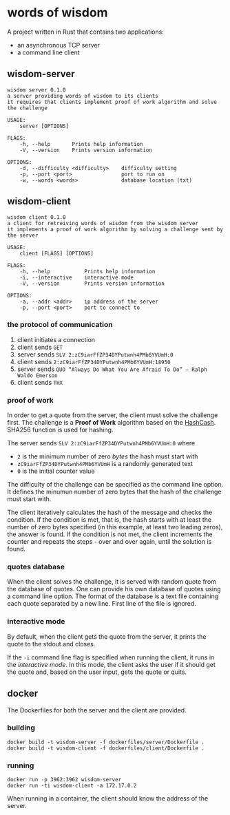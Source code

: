 # words of wisdom

A project written in Rust that contains two applications:
- an asynchronous TCP server
- a command line client

## wisdom-server

```
wisdom server 0.1.0
a server providing words of wisdom to its clients
it requires that clients implement proof of work algorithm and solve the challenge

USAGE:
    server [OPTIONS]

FLAGS:
    -h, --help       Prints help information
    -V, --version    Prints version information

OPTIONS:
    -d, --difficulty <difficulty>    difficulty setting
    -p, --port <port>                port to run on
    -w, --words <words>              database location (txt)
```

## wisdom-client

```
wisdom client 0.1.0
a client for retreiving words of wisdom from the wisdom server
it implements a proof of work algorithm by solving a challenge sent by the server

USAGE:
    client [FLAGS] [OPTIONS]

FLAGS:
    -h, --help           Prints help information
    -i, --interactive    interactive mode
    -V, --version        Prints version information

OPTIONS:
    -a, --addr <addr>    ip address of the server
    -p, --port <port>    port to connect to
```

### the protocol of communication

1. client initiates a connection
2. client sends `GET`
3. server sends `SLV 2:zC9iarFfZP34DYPutwnh4PMb6YVUmH:0`
4. client sends `2:zC9iarFfZP34DYPutwnh4PMb6YVUmH:18950`
5. server sends `QUO “Always Do What You Are Afraid To Do” – Ralph Waldo Emerson`
6. client sends `THX`

### proof of work

In order to get a quote from the server, the client must solve the challenge first. The challenge is a **Proof of Work** algorithm based on the [HashCash](https://en.wikipedia.org/wiki/Hashcash). SHA256 function is used for hashing.

The server sends `SLV 2:zC9iarFfZP34DYPutwnh4PMb6YVUmH:0` where
- `2` is the minimum number of zero *bytes* the hash must start with
- `zC9iarFfZP34DYPutwnh4PMb6YVUmH` is a randomly generated text
- `0` is the initial counter value

The difficulty of the challenge can be specified as the command line option. It defines the minumun number of zero bytes that the hash of the challenge must start with.

The client iteratively calculates the hash of the message and checks the condition. If the condition is met, that is, the hash starts with at least the number of zero bytes specified (in this example, at least two leading zeros), the answer is found. If the condition is not met, the client increments the counter and repeats the steps - over and over again, until the solution is found.

### quotes database

When the client solves the challenge, it is served with random quote from the database of quotes. One can provide his own database of quotes using a command line option. The format of the database is a text file containing each quote separated by a new line. First line of the file is ignored.

### interactive mode

By default, when the client gets the quote from the server, it prints the quote to the stdout and closes.

If the `-i` command line flag is specified when running the client, it runs in the *interactive mode*. In this mode, the client asks the user if it should get the quote and, based on the user input, gets the quote or quits.

## docker

The Dockerfiles for both the server and the client are provided.

### building

```
docker build -t wisdom-server -f dockerfiles/server/Dockerfile .
docker build -t wisdom-client -f dockerfiles/client/Dockerfile .
```

### running

```
docker run -p 3962:3962 wisdom-server
docker run -ti wisdom-client -a 172.17.0.2
```

When running in a container, the client should know the address of the server.
